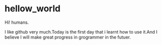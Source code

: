 # hellow_world
Hi! humans.

I like github very much.Today is the first day that i learnt how to use it.And I believe I will make great progress in grogrammer in the futuer.
